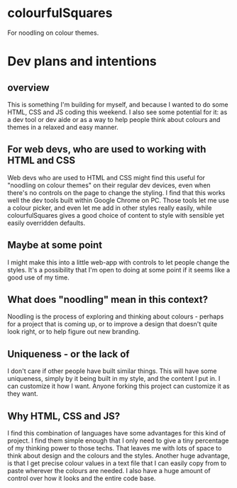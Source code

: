 # colourfulSquares
 For noodling on colour themes.

# Dev plans and intentions
## overview
This is something I'm building for myself, and because I wanted to do some HTML, CSS and JS coding this weekend. 
I also see some potential for it:
	as a dev tool or dev aide
	or as a way to help people think about colours and themes in a relaxed and easy manner.



## For web devs, who are used to working with HTML and CSS
Web devs who are used to HTML and CSS might find this useful for "noodling on colour themes" on their regular dev devices, even when there's no controls on the page to change the styling.
I find that this works well the dev tools built within Google Chrome on PC. Those tools let me use a colour picker, and even let me add in other styles really easily, while colourfulSquares gives a good choice of content to style with sensible yet easily overridden defaults.

## Maybe at some point
I might make this into a little web-app with controls to let people change the styles. It's a possibility that I'm open to doing at some point if it seems like a good use of my time.

## What does "noodling" mean in this context?
Noodling is the process of exploring and thinking about colours - perhaps for a project that is coming up, or to improve a design that doesn't quite look right, or to help figure out new branding.

## Uniqueness - or the lack of
I don't care if other people have built similar things. This will have some uniqueness, simply by it being built in my style, and the content I put in.
I can customize it how I want. Anyone forking this project can customize it as they want.

## Why HTML, CSS and JS?
I find this combination of languages have some advantages for this kind of project. I find them simple enough that I only need to give a tiny percentage of my thinking power to those techs. That leaves me with lots of space to think about design and the colours and the styles. Another huge advantage, is that I get precise colour values in a text file that I can easily copy from to paste wherever the colours are needed. I also have a huge amount of control over how it looks and the entire code base.